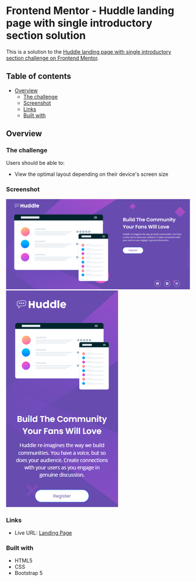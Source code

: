 # Frontend Mentor - Huddle landing page with single introductory section solution

This is a solution to the [Huddle landing page with single introductory section challenge on Frontend Mentor](https://www.frontendmentor.io/challenges/huddle-landing-page-with-a-single-introductory-section-B_2Wvxgi0). 

## Table of contents

- [Overview](#overview)
  - [The challenge](#the-challenge)
  - [Screenshot](#screenshot)
  - [Links](#links)
  - [Built with](#built-with)


## Overview

### The challenge

Users should be able to:

- View the optimal layout depending on their device's screen size

### Screenshot

![webscreenshot](./images/screenshots/web.PNG)
![mobilescreenshot](./images/screenshots/mobile.PNG)

### Links

- Live URL: [Landing Page](https://s1varam.github.io/fe-challenge-landingpage/)

### Built with

- HTML5
- CSS
- Bootstrap 5



